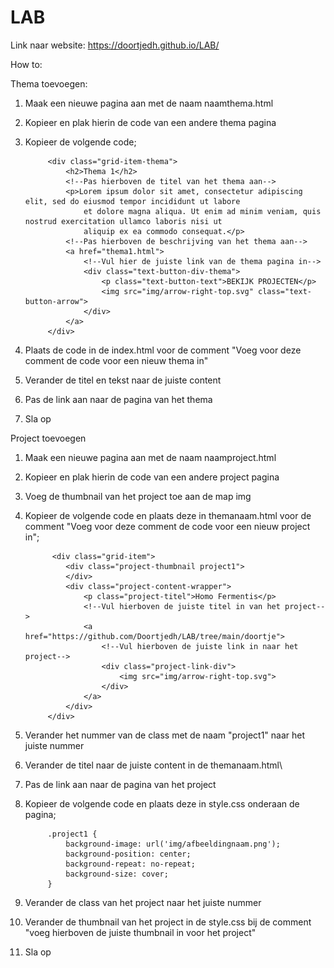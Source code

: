 # LAB

Link naar website:
https://doortjedh.github.io/LAB/

How to:

Thema toevoegen:
1. Maak een nieuwe pagina aan met de naam naamthema.html
2. Kopieer en plak hierin de code van een andere thema pagina
3. Kopieer de volgende code;

            <div class="grid-item-thema">
                <h2>Thema 1</h2>
                <!--Pas hierboven de titel van het thema aan-->
                <p>Lorem ipsum dolor sit amet, consectetur adipiscing elit, sed do eiusmod tempor incididunt ut labore
                    et dolore magna aliqua. Ut enim ad minim veniam, quis nostrud exercitation ullamco laboris nisi ut
                    aliquip ex ea commodo consequat.</p>
                <!--Pas hierboven de beschrijving van het thema aan-->
                <a href="thema1.html">
                    <!--Vul hier de juiste link van de thema pagina in-->
                    <div class="text-button-div-thema">
                        <p class="text-button-text">BEKIJK PROJECTEN</p>
                        <img src="img/arrow-right-top.svg" class="text-button-arrow">
                    </div>
                </a>
            </div>

4. Plaats de code in de index.html voor de comment "Voeg voor deze comment de code voor een nieuw thema in"
5. Verander de titel en tekst naar de juiste content
6. Pas de link aan naar de pagina van het thema
7. Sla op

Project toevoegen
1. Maak een nieuwe pagina aan met de naam naamproject.html
2. Kopieer en plak hierin de code van een andere project pagina
3. Voeg de thumbnail van het project toe aan de map img
4. Kopieer de volgende code en plaats deze in themanaam.html voor de comment "Voeg voor deze comment de code voor een nieuw project in";

             <div class="grid-item">
                <div class="project-thumbnail project1">
                </div>
                <div class="project-content-wrapper">
                    <p class="project-titel">Homo Fermentis</p>
                    <!--Vul hierboven de juiste titel in van het project-->
                    <a href="https://github.com/Doortjedh/LAB/tree/main/doortje">
                        <!--Vul hierboven de juiste link in naar het project-->
                        <div class="project-link-div">
                            <img src="img/arrow-right-top.svg">
                        </div>
                    </a>
                </div>
            </div>

5. Verander het nummer van de class met de naam "project1" naar het juiste nummer
6. Verander de titel naar de juiste content in de themanaam.html\
7. Pas de link aan naar de pagina van het project
8. Kopieer de volgende code en plaats deze in style.css onderaan de pagina;

            .project1 {
                background-image: url('img/afbeeldingnaam.png');
                background-position: center;
                background-repeat: no-repeat;
                background-size: cover;
            }

9. Verander de class van het project naar het juiste nummer
10. Verander de thumbnail van het project in de style.css bij de comment "voeg hierboven de juiste thumbnail in voor het project"
11. Sla op

<!--Continue @Timo--!>